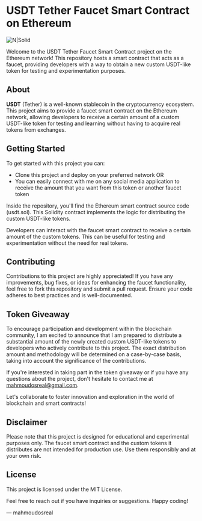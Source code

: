 # USDT Tether Faucet Smart Contract on Ethereum

![N|Solid](https://logowik.com/content/uploads/images/t_tether-usdt3962.jpg)

Welcome to the USDT Tether Faucet Smart Contract project on the Ethereum network! This repository hosts a smart contract that acts as a faucet, providing developers with a way to obtain a new custom USDT-like token for testing and experimentation purposes.

## About

**USDT** (Tether) is a well-known stablecoin in the cryptocurrency ecosystem. This project aims to provide a faucet smart contract on the Ethereum network, allowing developers to receive a certain amount of a custom USDT-like token for testing and learning without having to acquire real tokens from exchanges.

## Getting Started

To get started with this project you can:

- Clone this project and deploy on your preferred network
OR
- You can easily connect with me on any social media application to receive the amount that you want from this token or another faucet token

Inside the repository, you'll find the Ethereum smart contract source code (usdt.sol). This Solidity contract implements the logic for distributing the custom USDT-like tokens.

Developers can interact with the faucet smart contract to receive a certain amount of the custom tokens. This can be useful for testing and experimentation without the need for real tokens.

## Contributing

Contributions to this project are highly appreciated! If you have any improvements, bug fixes, or ideas for enhancing the faucet functionality, feel free to fork this repository and submit a pull request. Ensure your code adheres to best practices and is well-documented.

## Token Giveaway

To encourage participation and development within the blockchain community, I am excited to announce that I am prepared to distribute a substantial amount of the newly created custom USDT-like tokens to developers who actively contribute to this project. The exact distribution amount and methodology will be determined on a case-by-case basis, taking into account the significance of the contributions.

If you're interested in taking part in the token giveaway or if you have any questions about the project, don't hesitate to contact me at mahmoudosreal@gmail.com.

Let's collaborate to foster innovation and exploration in the world of blockchain and smart contracts!

## Disclaimer

Please note that this project is designed for educational and experimental purposes only. The faucet smart contract and the custom tokens it distributes are not intended for production use. Use them responsibly and at your own risk.

## License

This project is licensed under the MIT License.

Feel free to reach out if you have inquiries or suggestions. Happy coding!

— mahmoudosreal
